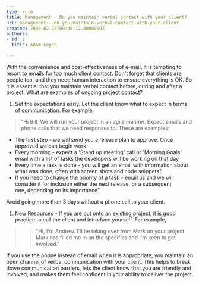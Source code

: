 ```yaml
---
type: rule
title: Management - Do you maintain verbal contact with your client?
uri: management---do-you-maintain-verbal-contact-with-your-client
created: 2009-02-28T09:45:12.0000000Z
authors:
- id: 1
  title: Adam Cogan

---
```


 With the convenience and cost-effectiveness of e-mail, it is tempting to resort to emails for too much client contact. Don't forget that clients are people too, and they need human interaction to ensure everything is OK. So it is essential that you maintain verbal contact before, during and after a project. What are examples of ongoing project contact?  
1. Set the expectations early. Let the client know what to expect in terms of communication. For example:     

> "Hi Bill,
> We will run your project in an agile manner. Expect emails and phone calls that we need responses to. These are examples:


- The first step - we will send you a release plan to approve. Once approved we can begin work
- Every morning - expect a 'Stand up meeting' call or 'Morning Goals' email with a list of tasks the developers will be working on that day
- Every time a task is done - you will get an email with information about what was done, often with screen shots and code snippets"
- If you need to change the priority of a task - email us and we will consider it for inclusion either the next release, or a subsequent one, depending on its importance"




Avoid going more than 3 days without a phone call to your client.

1. New Resources - If you are put onto an existing project, it is good practice to call the client and introduce yourself. For example,



> > "Hi, I'm Andrew. I'll be taking over from Mark on your project. Mark has filled me in on the specifics and I'm keen to get involved."


If you use the phone instead of email when it is appropriate, you maintain an open channel of verbal communication with your client. This helps to break down communication barriers, lets the client know that you are friendly and involved, and makes them feel confident in your ability to deliver the project.

